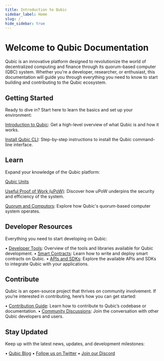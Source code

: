 ```yaml
---
title: Introduction to Qubic
sidebar_label: Home
slug: /
hide_sidebar: true
---
```

<head>
  <title>Qubic Docs</title>
  <meta name="description" content="Welcome to the Qubic Documentation, your gateway to understanding and building on the Qubic platform." />
  <link rel="canonical" href="https://docs.qubic.org" />
  <link rel="alternate" href="https://docs.qubic.org" hreflang="x-default" />
  <link rel="alternate" href="https://docs.qubic.org" hreflang="en" />
  <meta property="og:url" content="https://docs.qubic.org" />
</head>

# Welcome to Qubic Documentation

Qubic is an innovative platform designed to revolutionize the world of decentralized computing and finance through its quorum-based computer (QBC) system. Whether you're a developer, researcher, or enthusiast, this documentation will guide you through everything you need to know to start building and contributing to the Qubic ecosystem.

## Getting Started

Ready to dive in? Start here to learn the basics and set up your environment:

[Introduction to Qubic](overview/introduction.md): Get a high-level overview of what Qubic is and how it works.

[Install Qubic CLI](developers/qubic-cli.md): Step-by-step instructions to install the Qubic command-line interface.


## Learn

Expand your knowledge of the Qubic platform:

[Qubic Units](learn/qubic-units.md)

[Useful Proof of Work (uPoW)](learn/upow.md): Discover how uPoW underpins the security and efficiency of the system.

[Quorum and Computors](learn/quorum-computors.md): Explore how Qubic's quorum-based computer system operates.

## Developer Resources

Everything you need to start developing on Qubic:

•⁠  ⁠[Developer Tools](developers/tools.md): Overview of the tools and libraries available for Qubic development.
•⁠  ⁠[Smart Contracts](developers/smart-contracts.md): Learn how to write and deploy smart contracts on Qubic.
•⁠  ⁠[APIs and SDKs](developers/apis-sdks.md): Explore the available APIs and SDKs to integrate Qubic with your applications.

## Contribute

Qubic is an open-source project that thrives on community involvement. If you’re interested in contributing, here’s how you can get started:

•⁠  ⁠[Contribution Guide](contribute/guide.md): Learn how to contribute to Qubic’s codebase or documentation.
•⁠  ⁠[Community Discussions](https://community.qubic.org): Join the conversation with other Qubic developers and users.

## Stay Updated

Keep up with the latest news, updates, and development milestones:

•⁠  ⁠[Qubic Blog](https://blog.qubic.org)
•⁠  ⁠[Follow us on Twitter](https://twitter.com/qubic)
•⁠  ⁠[Join our Discord](https://discord.gg/qubic)